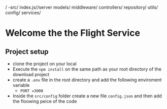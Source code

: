 /
    -src/
        index.js//server
        models/
        middleware/
        controllers/
        repository/
        utils/
        config/
        services/

# Welcome the the Flight Service

## Project setup
 - clone the project on your local 
 - Execute the `npm install` on the same path as your root directory of the download project 
 - create a `.env` file in the root directory and add the following enviroment variable 
      - `PORT =3000`
 - Inside the `src/config` folder create a new file `config.json` and then add the floowing peice of the code   